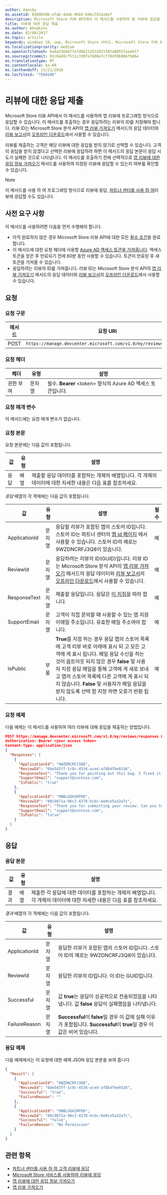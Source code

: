 ```yaml
---
author: Xansky
ms.assetid: 038903d6-efab-4da6-96b5-046c7431e6e7
description: Microsoft Store 리뷰 API에서 이 메서드를 사용하여 앱 리뷰에 응답을 제출합니다.
title: 리뷰에 대한 응답 제출
ms.author: mhopkins
ms.date: 02/08/2017
ms.topic: article
keywords: windows 10, uwp, Microsoft Store 서비스, Microsoft Store 리뷰 API, 추가 기능 취득
ms.localizationpriority: medium
ms.openlocfilehash: 8a8a336d477e7d66222632821f0fa0855faae6f7
ms.sourcegitcommit: 93c0a60cf531c7d9fe7b00e7cf78df86906f9d6e
ms.translationtype: MT
ms.contentlocale: ko-KR
ms.lasthandoff: 11/21/2018
ms.locfileid: "7568106"
---
```

# <a name="submit-responses-to-reviews"></a>리뷰에 대한 응답 제출


Microsoft Store 리뷰 API에서 이 메서드를 사용하여 앱 리뷰에 프로그래밍 방식으로 응답할 수 있습니다. 이 메서드를 호출하는 경우 응답하려는 리뷰의 ID를 지정해야 합니다. 리뷰 ID는 Microsoft Store 분석 API의 [앱 리뷰 가져오기](get-app-reviews.md) 메서드의 응답 데이터와 [리뷰 보고서](../publish/reviews-report.md)의 [오프라인 다운로드](../publish/download-analytic-reports.md)에서 사용할 수 있습니다.

리뷰를 제출하는 고객은 해당 리뷰에 대한 응답을 받지 않기로 선택할 수 있습니다. 고객이 응답을 받지 않겠다고 선택한 리뷰에 응답하려 하면 이 메서드의 응답 본문이 응답 시도가 실패한 것으로 나타냅니다. 이 메서드를 호출하기 전에 선택적으로 [앱 리뷰에 대한 응답 정보 가져오기](get-response-info-for-app-reviews.md) 메서드를 사용하여 지정된 리뷰에 응답할 수 있는지 여부를 확인할 수 있습니다.

> [!NOTE]
> 이 메서드를 사용 하 여 프로그래밍 방식으로 리뷰에 응답, [파트너 센터를 사용 하 여](../publish/respond-to-customer-reviews.md)리뷰에 응답할 수도 있습니다.

## <a name="prerequisites"></a>사전 요구 사항

이 메서드를 사용하려면 다음을 먼저 수행해야 합니다.

* 아직 완료하지 않은 경우 Microsoft Store 리뷰 API에 대한 모든 [필수 조건](respond-to-reviews-using-windows-store-services.md#prerequisites)을 완료합니다.
* 이 메서드에 대한 요청 헤더에 사용할 [Azure AD 액세스 토큰을 가져옵니다](respond-to-reviews-using-windows-store-services.md#obtain-an-azure-ad-access-token). 액세스 토큰을 얻은 후 만료되기 전에 60분 동안 사용할 수 있습니다. 토큰이 만료된 후 새 토큰을 가져올 수 있습니다.
* 응답하려는 리뷰의 ID를 가져옵니다. 리뷰 ID는 Microsoft Store 분석 API의 [앱 리뷰 가져오기](get-app-reviews.md) 메서드의 응답 데이터와 [리뷰 보고서](../publish/reviews-report.md)의 [오프라인 다운로드](../publish/download-analytic-reports.md)에서 사용할 수 있습니다.

## <a name="request"></a>요청

### <a name="request-syntax"></a>요청 구문

| 메서드 | 요청 URI                                                      |
|--------|------------------------------------------------------------------|
| POST    | ```https://manage.devcenter.microsoft.com/v1.0/my/reviews/responses``` |


### <a name="request-header"></a>요청 헤더

| 헤더        | 유형   | 설명                                                                 |
|---------------|--------|-----------------------------------------------------------------------------|
| 권한 부여 | 문자열 | 필수. **Bearer** &lt;*token*&gt; 형식의 Azure AD 액세스 토큰입니다. |


### <a name="request-parameters"></a>요청 매개 변수

이 메서드에는 요청 매개 변수가 없습니다.


### <a name="request-body"></a>요청 본문

요청 본문에는 다음 값이 포함됩니다.

| 값        | 유형   | 설명                                                                 |
|---------------|--------|-----------------------------------------|
| 응답 | 배열 | 제출할 응답 데이터를 포함하는 개체의 배열입니다. 각 개체의 데이터에 대한 자세한 내용은 다음 표를 참조하세요. |


*응답* 배열의 각 객체에는 다음 값이 포함됩니다.

| 값        | 유형   | 설명           |  필수  |
|---------------|--------|-----------------------------|-----|
| ApplicationId | 문자열 |  응답할 리뷰가 포함된 앱의 스토어 ID입니다. 스토어 ID는 파트너 센터의 [앱 id 페이지](../publish/view-app-identity-details.md) 에서 사용할 수 있습니다. 스토어 ID의 예로는 9WZDNCRFJ3Q8이 있습니다.   |  예  |
| ReviewId | 문자열 |  응답하려는 리뷰의 ID(GUID)입니다. 리뷰 ID는 Microsoft Store 분석 API의 [앱 리뷰 가져오기](get-app-reviews.md) 메서드의 응답 데이터와 [리뷰 보고서](../publish/reviews-report.md)의 [오프라인 다운로드](../publish/download-analytic-reports.md)에서 사용할 수 있습니다.   |  예  |
| ResponseText | 문자열 | 제출할 응답입니다. 응답은 [이 지침](../publish/respond-to-customer-reviews.md#guidelines-for-responses)을 따라 합니다.   |  예  |
| SupportEmail | 문자열 | 고객이 직접 문의할 때 사용할 수 있는 앱 지원 이메일 주소입니다. 유효한 메일 주소여야 합니다.     |  예  |
| IsPublic | 부울 |  **True**를 지정 하는 경우 응답 앱의 스토어 목록에 고객 리뷰 바로 아래에 표시 되 고 모든 고객에 게 표시 됩니다. 메일 응답 수신을 하는 것이 옵트아웃 되지 않은 경우 **false** 및 사용자 지정 응답 메일을 통해 고객에 게 새로 보내고 앱의 스토어 목록에 다른 고객에 게 표시 되지 않습니다. **False** 및 사용자가 메일 응답을 받지 않도록 선택 함 지정 하면 오류가 반환 됩니다.   |  예  |


### <a name="request-example"></a>요청 예제

다음 예제는 이 메서드를 사용하여 여러 리뷰에 대해 응답을 제출하는 방법입니다.

```json
POST https://manage.devcenter.microsoft.com/v1.0/my/reviews/responses HTTP/1.1
Authorization: Bearer <your access token>
Content-Type: application/json
{
  "Responses": [
    {
      "ApplicationId": "9WZDNCRFJ3Q8",
      "ReviewId": "6be543ff-1c9c-4534-aced-af8b4fbe0316",
      "ResponseText": "Thank you for pointing out this bug. I fixed it and published an update, you should have the fix soon",
      "SupportEmail": "support@contoso.com",
      "IsPublic": "true"
    },
    {
      "ApplicationId": "9NBLGGH1RP08",
      "ReviewId": "80c9671a-96c2-4278-bcbc-be0ce5a32a7c",
      "ResponseText": "Thank you for submitting your review. Can you tell more about what you were doing in the app when it froze? Thanks very much for your help.",
      "SupportEmail": "support@contoso.com",
      "IsPublic": "false"
    }
  ]
}
```

## <a name="response"></a>응답

### <a name="response-body"></a>응답 본문

| 값        | 유형   | 설명            |
|---------------|--------|---------------------|
| 결과 | 배열 | 제출한 각 응답에 대한 데이터를 포함하는 개체의 배열입니다. 각 개체의 데이터에 대한 자세한 내용은 다음 표를 참조하세요.  |


*결과* 배열의 각 객체에는 다음 값이 포함됩니다.

| 값        | 유형   | 설명                                                                 |
|---------------|--------|-----------------------------------------------|
| ApplicationId | 문자열 |  응답한 리뷰가 포함된 앱의 스토어 ID입니다. 스토어 ID의 예로는 9WZDNCRFJ3Q8이 있습니다.   |
| ReviewId | 문자열 |  응답한 리뷰의 ID입니다. 이 ID는 GUID입니다.   |
| Successful | 문자열 | 값 **true**는 응답이 성공적으로 전송되었음을 나타냅니다. 값 **false** 응답이 실패했음을 나타냅니다.    |
| FailureReason | 문자열 | **Successful**이 **false**일 경우 이 값에 실패 이유가 포함됩니다. **Successful**이 **true**일 경우 이 값은 비어 있습니다.      |


### <a name="response-example"></a>응답 예제

다음 예제에서는 이 요청에 대한 예제 JSON 응답 본문을 보여 줍니다.

```json
{
  "Result": [
    {
      "ApplicationId": "9WZDNCRFJ3Q8",
      "ReviewId": "6be543ff-1c9c-4534-aced-af8b4fbe0316",
      "Successful": "true",
      "FailureReason": ""
    },
    {
      "ApplicationId": "9NBLGGH1RP08",
      "ReviewId": "80c9671a-96c2-4278-bcbc-be0ce5a32a7c",
      "Successful": "false",
      "FailureReason": "No Permission"
    }
  ]
}
```

## <a name="related-topics"></a>관련 항목

* [파트너 센터를 사용 하 여 고객 리뷰에 응답](../publish/respond-to-customer-reviews.md)
* [Microsoft Store 서비스를 사용하여 리뷰에 응답](respond-to-reviews-using-windows-store-services.md)
* [앱 리뷰에 대한 응답 정보 가져오기](get-response-info-for-app-reviews.md)
* [앱 리뷰 가져오기](get-app-reviews.md)
